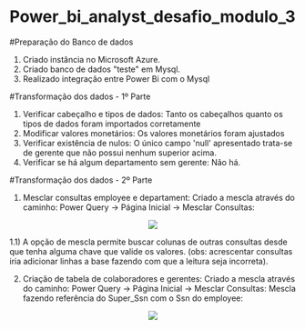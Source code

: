 # Power_bi_analyst_desafio_modulo_3

#Preparação do Banco de dados
1) Criado instância no Microsoft Azure.
2) Criado banco de dados "teste" em Mysql.
3) Realizado integração entre Power Bi com o Mysql

#Transformação dos dados - 1º Parte

1) Verificar cabeçalho e tipos de dados:
   Tanto os cabeçalhos quanto os tipos de dados foram importados corretamente
2) Modificar valores monetários:
   Os valores monetários foram ajustados
3) Verificar existência de nulos:
   O único campo 'null' apresentado trata-se de gerente que não possui nenhum superior acima.
4) Verificar se há algum departamento sem gerente:
   Não há.

#Transformação dos dados - 2º Parte

1) Mesclar consultas employee e departament:
    Criado a mescla através do caminho:
      Power Query -> Página Inicial -> Mesclar Consultas:
<p align = "center">
  <img src = "https://user-images.githubusercontent.com/50236579/275478070-d5aa975e-a8bf-4f40-b622-3d4f7c0cb786.png">
</p>
   1.1) A opção de mescla permite buscar colunas de outras consultas desde que tenha alguma chave que valide os valores. (obs: acrescentar consultas iria adicionar linhas a base fazendo com que a leitura seja incorreta).

2) Criação de tabela de colaboradores e gerentes:
      Criado a mescla através do caminho:
      Power Query -> Página Inicial -> Mesclar Consultas:
      Mescla fazendo referência do Super_Ssn com o Ssn do employee:
<p align = "center">
  <img src = "https://user-images.githubusercontent.com/50236579/275478070-d5aa975e-a8bf-4f40-b622-3d4f7c0cb786.png">
</p>


